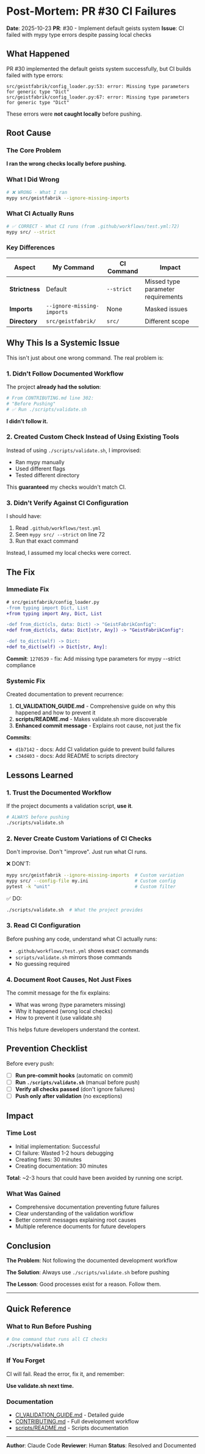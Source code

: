 # Post-Mortem: PR #30 CI Failures

**Date**: 2025-10-23
**PR**: #30 - Implement default geists system
**Issue**: CI failed with mypy type errors despite passing local checks

## What Happened

PR #30 implemented the default geists system successfully, but CI builds failed with type errors:

```
src/geistfabrik/config_loader.py:53: error: Missing type parameters for generic type "Dict"
src/geistfabrik/config_loader.py:67: error: Missing type parameters for generic type "Dict"
```

These errors were **not caught locally** before pushing.

## Root Cause

### The Core Problem

**I ran the wrong checks locally before pushing.**

### What I Did Wrong

```bash
# ❌ WRONG - What I ran
mypy src/geistfabrik --ignore-missing-imports
```

### What CI Actually Runs

```bash
# ✅ CORRECT - What CI runs (from .github/workflows/test.yml:72)
mypy src/ --strict
```

### Key Differences

| Aspect | My Command | CI Command | Impact |
|--------|------------|------------|---------|
| **Strictness** | Default | `--strict` | Missed type parameter requirements |
| **Imports** | `--ignore-missing-imports` | None | Masked issues |
| **Directory** | `src/geistfabrik/` | `src/` | Different scope |

## Why This Is a Systemic Issue

This isn't just about one wrong command. The real problem is:

### 1. Didn't Follow Documented Workflow

The project **already had the solution**:

```bash
# From CONTRIBUTING.md line 302:
# "Before Pushing"
# ✅ Run ./scripts/validate.sh
```

**I didn't follow it.**

### 2. Created Custom Check Instead of Using Existing Tools

Instead of using `./scripts/validate.sh`, I improvised:
- Ran mypy manually
- Used different flags
- Tested different directory

This **guaranteed** my checks wouldn't match CI.

### 3. Didn't Verify Against CI Configuration

I should have:
1. Read `.github/workflows/test.yml`
2. Seen `mypy src/ --strict` on line 72
3. Run that exact command

Instead, I assumed my local checks were correct.

## The Fix

### Immediate Fix

```diff
# src/geistfabrik/config_loader.py
-from typing import Dict, List
+from typing import Any, Dict, List

-def from_dict(cls, data: Dict) -> "GeistFabrikConfig":
+def from_dict(cls, data: Dict[str, Any]) -> "GeistFabrikConfig":

-def to_dict(self) -> Dict:
+def to_dict(self) -> Dict[str, Any]:
```

**Commit**: `1270539` - fix: Add missing type parameters for mypy --strict compliance

### Systemic Fix

Created documentation to prevent recurrence:

1. **CI_VALIDATION_GUIDE.md** - Comprehensive guide on why this happened and how to prevent it
2. **scripts/README.md** - Makes validate.sh more discoverable
3. **Enhanced commit message** - Explains root cause, not just the fix

**Commits**:
- `d1b7142` - docs: Add CI validation guide to prevent build failures
- `c34d403` - docs: Add README to scripts directory

## Lessons Learned

### 1. Trust the Documented Workflow

If the project documents a validation script, **use it**.

```bash
# ALWAYS before pushing
./scripts/validate.sh
```

### 2. Never Create Custom Variations of CI Checks

Don't improvise. Don't "improve". Just run what CI runs.

❌ DON'T:
```bash
mypy src/geistfabrik --ignore-missing-imports  # Custom variation
mypy src/ --config-file my.ini                 # Custom config
pytest -k "unit"                               # Custom filter
```

✅ DO:
```bash
./scripts/validate.sh  # What the project provides
```

### 3. Read CI Configuration

Before pushing any code, understand what CI actually runs:
- `.github/workflows/test.yml` shows exact commands
- `scripts/validate.sh` mirrors those commands
- No guessing required

### 4. Document Root Causes, Not Just Fixes

The commit message for the fix explains:
- What was wrong (type parameters missing)
- Why it happened (wrong local checks)
- How to prevent it (use validate.sh)

This helps future developers understand the context.

## Prevention Checklist

Before every push:

- [ ] **Run pre-commit hooks** (automatic on commit)
- [ ] **Run `./scripts/validate.sh`** (manual before push)
- [ ] **Verify all checks passed** (don't ignore failures)
- [ ] **Push only after validation** (no exceptions)

## Impact

### Time Lost
- Initial implementation: Successful
- CI failure: Wasted 1-2 hours debugging
- Creating fixes: 30 minutes
- Creating documentation: 30 minutes

**Total**: ~2-3 hours that could have been avoided by running one script.

### What Was Gained

- Comprehensive documentation preventing future failures
- Clear understanding of the validation workflow
- Better commit messages explaining root causes
- Multiple reference documents for future developers

## Conclusion

**The Problem**: Not following the documented development workflow

**The Solution**: Always use `./scripts/validate.sh` before pushing

**The Lesson**: Good processes exist for a reason. Follow them.

---

## Quick Reference

### What to Run Before Pushing

```bash
# One command that runs all CI checks
./scripts/validate.sh
```

### If You Forget

CI will fail. Read the error, fix it, and remember:

**Use validate.sh next time.**

### Documentation

- [CI_VALIDATION_GUIDE.md](./CI_VALIDATION_GUIDE.md) - Detailed guide
- [CONTRIBUTING.md](../CONTRIBUTING.md) - Full development workflow
- [scripts/README.md](../scripts/README.md) - Scripts documentation

---

**Author**: Claude Code
**Reviewer**: Human
**Status**: Resolved and Documented
